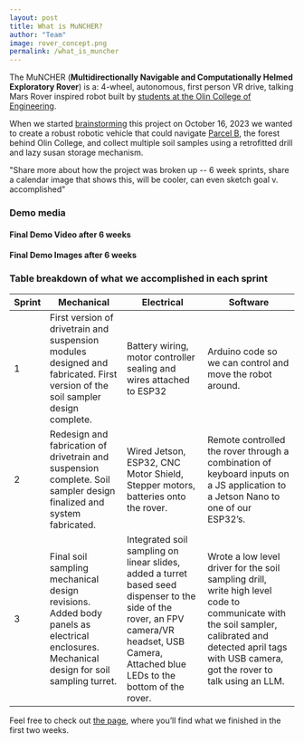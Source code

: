 ```yaml
---
layout: post
title: What is MuNCHER?
author: "Team"
image: rover_concept.png
permalink: /what_is_muncher
---
```


The MuNCHER (**Multidirectionally Navigable and Computationally Helmed Exploratory Rover**) is a: 4-wheel, autonomous, first person VR drive, talking Mars Rover inspired robot built by [students at the Olin College of Engineering]().

When we started [brainstorming]() this project on October 16, 2023 we wanted to create a robust robotic vehicle that could navigate [Parcel B](), the forest behind Olin College, and collect multiple soil samples using a retrofitted drill and lazy susan storage mechanism. 


"Share more about how the project was broken up -- 6 week sprints, share a calendar image that shows this, will be cooler, can even sketch goal v. accomplished"

### Demo media

#### Final Demo Video after 6 weeks


#### Final Demo Images after 6 weeks

### Table breakdown of what we accomplished in each sprint

| Sprint | Mechanical                                        | Electrical                                         | Software                                                                                          |
|--------|---------------------------------------------------|----------------------------------------------------|---------------------------------------------------------------------------------------------------|
| 1      | First version of drivetrain and suspension modules designed and fabricated. First version of the soil sampler design complete. | Battery wiring, motor controller sealing and wires attached to ESP32 | Arduino code so we can control and move the robot around.                                        |
| 2      | Redesign and fabrication of drivetrain and suspension complete. Soil sampler design finalized and system fabricated. | Wired Jetson, ESP32, CNC Motor Shield, Stepper motors, batteries onto the rover. | Remote controlled the rover through a combination of keyboard inputs on a JS application to a Jetson Nano to one of our ESP32’s. |
| 3      | Final soil sampling mechanical design revisions. Added body panels as electrical enclosures. Mechanical design for soil sampling turret. | Integrated soil sampling on linear slides, added a turret based seed dispenser to the side of the rover, an FPV camera/VR headset, USB Camera, Attached blue LEDs to the bottom of the rover. | Wrote a low level driver for the soil sampling drill, write high level code to communicate with the soil sampler, calibrated and detected april tags with USB camera, got the rover to talk using an LLM. |


Feel free to check out <a href="https://github.com/LeNPaul/jekyll-starter-kit" target="_blank">the page</a>, where you’ll find what we finished in the first two weeks.